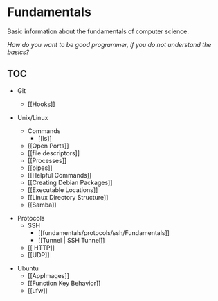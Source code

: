 # Fundamentals
Basic information about the fundamentals of computer science. 

*How do you want to be good programmer, if you do not understand the basics?*

## TOC
- Git
	* [[Hooks]]
	
- Unix/Linux
     * Commands
		  * [[ls]] 
	 * [[Open Ports]]
	 * [[file descriptors]]
	 * [[Processes]]
	 * [[pipes]]
	 * [[Helpful Commands]]
	 * [[Creating Debian Packages]]
	 * [[Executable Locations]]
	 * [[Linux Directory Structure]]
	 * [[Samba]]

* Protocols
	* SSH
		* [[fundamentals/protocols/ssh/Fundamentals]]
		* [[Tunnel | SSH Tunnel]]
	* [[ HTTP]]
	- [[UDP]]
- Ubuntu
	* [[AppImages]]
	* [[Function Key Behavior]]
	* [[ufw]]